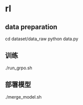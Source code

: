 # rl

## data preparation
cd dataset/data_raw
python data.py

## 训练
./run_grpo.sh

## 部署模型
./merge_model.sh